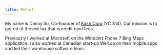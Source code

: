 ```yaml
---
title: Hello!
---
```

My name is Danny Su, Co-founder of [Kash Corp][1] (YC S14). Our mission is to get rid of
the evil tax that is credit card fees.

Previously I worked at Microsoft on the Windows Phone 7 Bing Maps application. I
also worked at Canadian start-up Well.ca on their mobile apps and led their
warehouse software team.

  [1]: http://withkash.com
